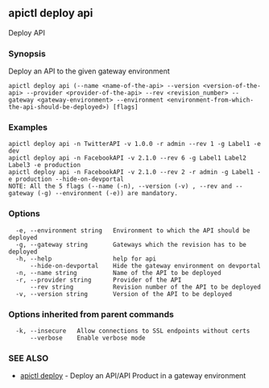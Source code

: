 ## apictl deploy api

Deploy API

### Synopsis

Deploy an API to the given gateway environment

```
apictl deploy api (--name <name-of-the-api> --version <version-of-the-api> --provider <provider-of-the-api> --rev <revision_number> --gateway <gateway-environment> --environment <environment-from-which-the-api-should-be-deployed>) [flags]
```

### Examples

```
apictl deploy api -n TwitterAPI -v 1.0.0 -r admin --rev 1 -g Label1 -e dev
apictl deploy api -n FacebookAPI -v 2.1.0 --rev 6 -g Label1 Label2 Label3 -e production
apictl deploy api -n FacebookAPI -v 2.1.0 --rev 2 -r admin -g Label1 -e production --hide-on-devportal
NOTE: All the 5 flags (--name (-n), --version (-v) , --rev and --gateway (-g) --environment (-e)) are mandatory.
```

### Options

```
  -e, --environment string   Environment to which the API should be deployed
  -g, --gateway string       Gateways which the revision has to be deployed
  -h, --help                 help for api
      --hide-on-devportal    Hide the gateway environment on devportal
  -n, --name string          Name of the API to be deployed
  -r, --provider string      Provider of the API
      --rev string           Revision number of the API to be deployed
  -v, --version string       Version of the API to be deployed
```

### Options inherited from parent commands

```
  -k, --insecure   Allow connections to SSL endpoints without certs
      --verbose    Enable verbose mode
```

### SEE ALSO

* [apictl deploy](apictl_deploy.md)	 - Deploy an API/API Product in a gateway environment

